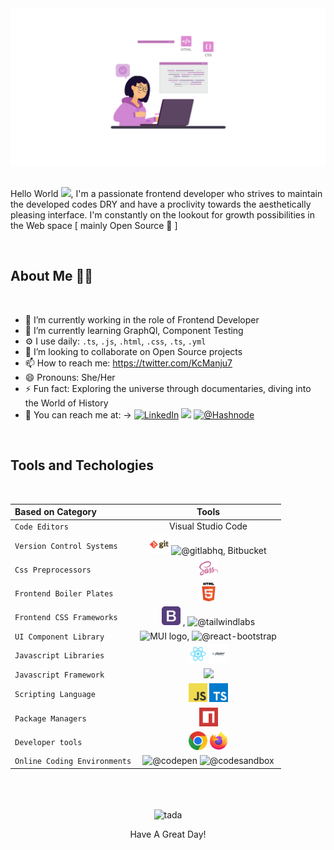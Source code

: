 <div align="center">
  <img src="./banner.svg"/>
</div>

<br/>

Hello World <img src = "https://raw.githubusercontent.com/MartinHeinz/MartinHeinz/master/wave.gif" width = 20px>, I'm a passionate frontend developer who strives to maintain the developed codes DRY and have a proclivity towards the aesthetically pleasing interface. I'm constantly on the lookout for growth possibilities in the Web space [ mainly Open Source 🫶 ]

<br/>

## About Me 👩‍🦰
<br/>

- 🔭 I’m currently working in the role of Frontend Developer
- 🌱 I’m currently learning GraphQl, Component Testing
- ⚙️ I use daily: `.ts`, `.js`, `.html`, `.css`, `.ts`, `.yml`
- 👯 I’m looking to collaborate on Open Source projects
- 📫 How to reach me: https://twitter.com/KcManju7
- 😄 Pronouns: She/Her
- ⚡ Fun fact: Exploring the universe through documentaries, diving into the World of History
- 💛 You can reach me at: -> <a  href="https://www.linkedin.com/in/swikriti-kc/" target="_blank"><img alt="LinkedIn" src="https://img.shields.io/badge/linkedin%20-%230077B5.svg?&style=for-the-badge&logo=linkedin&logoColor=white" /></a>
<a href="https://twitter.com/Swikriti_Kc7" target="_blank"><img src="https://img.shields.io/badge/twitter-%2300acee.svg?&style=for-the-badge&logo=twitter&logoColor=white&alt=twitter" /></a>
<a href='https://hashnode.com/@Swikrity' target="_blank"><img src="https://img.shields.io/badge/Hashnode-2962FF?style=for-the-badge&logo=hashnode&logoColor=white" alt="@Hashnode"></a>&nbsp;&nbsp;&nbsp;&nbsp;
</a>

<br/>

## Tools and Techologies

<br/>

| Based on Category | Tools  |
| :---         |     :---:      |
| `Code Editors` | Visual Studio Code     | 
| `Version Control Systems`    | <img src="https://raw.githubusercontent.com/github/explore/80688e429a7d4ef2fca1e82350fe8e3517d3494d/topics/git/git.png" width="30" height="30" alt="git logo"> <img src="https://avatars.githubusercontent.com/u/1086321?s=200&amp;v=4" width="30" height="30" alt="@gitlabhq">, Bitbucket |
| `Css Preprocessors` | <img src="https://raw.githubusercontent.com/github/explore/80688e429a7d4ef2fca1e82350fe8e3517d3494d/topics/sass/sass.png" width="30" height="30" alt="sass logo"> |
| `Frontend Boiler Plates` | <img src="https://raw.githubusercontent.com/github/explore/80688e429a7d4ef2fca1e82350fe8e3517d3494d/topics/html/html.png" width="30" height="30" alt="html5 logo"> |
| `Frontend CSS Frameworks` | <img src="https://raw.githubusercontent.com/github/explore/80688e429a7d4ef2fca1e82350fe8e3517d3494d/topics/bootstrap/bootstrap.png" width="30" height="30" alt="bootstrap logo"> , <img src="https://avatars.githubusercontent.com/u/67109815?s=200&amp;v=4" width="30" height="30" alt="@tailwindlabs"> |
| `UI Component Library` | <img width="30" src="https://avatars.githubusercontent.com/u/33663932?s=200&v=4" alt="MUI logo" style="max-width: 100%;" height="30">, <img src="https://avatars.githubusercontent.com/u/6853419?s=200&amp;v=4" width="30" height="30" alt="@react-bootstrap"> |
| `Javascript Libraries` | <img src="https://raw.githubusercontent.com/github/explore/80688e429a7d4ef2fca1e82350fe8e3517d3494d/topics/react/react.png" width="30" height="30" alt="react logo"> <img src="https://raw.githubusercontent.com/github/explore/80688e429a7d4ef2fca1e82350fe8e3517d3494d/topics/jquery/jquery.png" width="30" height="30" alt="jquery logo"> |
| `Javascript Framework` | <img src="https://camo.githubusercontent.com/f21f1fa29dfe5e1d0772b0efe2f43eca2f6dc14f2fede8d9cbef4a3a8210c91d/68747470733a2f2f6173736574732e76657263656c2e636f6d2f696d6167652f75706c6f61642f76313636323133303535392f6e6578746a732f49636f6e5f6c696768745f6261636b67726f756e642e706e67" height="30" style="visibility:visible;max-width:100%;"> |
| `Scripting Language` | <img src="https://raw.githubusercontent.com/github/explore/80688e429a7d4ef2fca1e82350fe8e3517d3494d/topics/javascript/javascript.png" width="30" height="30" alt="javascript logo"> <img src="https://raw.githubusercontent.com/github/explore/80688e429a7d4ef2fca1e82350fe8e3517d3494d/topics/typescript/typescript.png" width="30" height="30" class="d-block rounded-2 mr-3 flex-shrink-0" alt="typescript logo"> |
|`Package Managers` | <img src="https://raw.githubusercontent.com/github/explore/80688e429a7d4ef2fca1e82350fe8e3517d3494d/topics/npm/npm.png" width="30" height="30" alt="npm logo"> |
| `Developer tools` | <img src="https://raw.githubusercontent.com/github/explore/002d791bc68a86506b1bb7a3332bb6ba8e1d1891/topics/chrome/chrome.png" width="30" height="30" alt="chrome logo"> <img src="https://raw.githubusercontent.com/github/explore/728542e0d33f83720614f61923a9cb424264db23/topics/firefox/firefox.png" width="30" height="30" alt="firefox logo"> |
| `Online Coding Environments` |  <img src="https://avatars.githubusercontent.com/u/1545643?s=200&amp;v=4" width="30" height="30" alt="@codepen"> <img src="https://avatars.githubusercontent.com/u/32880324?s=200&amp;v=4" width="30" height="30" alt="@codesandbox"> 

<br/>

<br/>
<br/>
   
<div align="center">
  <img src="https://github.githubassets.com/images/icons/emoji/tada.png" alt="tada" class="width-full" width="70"/>
  <br/>
  
  <span>Have A Great Day! </span>
</div>
<!--
**swikritii/swikritii** is a ✨ _special_ ✨ repository because its `README.md` (this file) appears on your GitHub profile.

Here are some ideas to get you started:


-->
